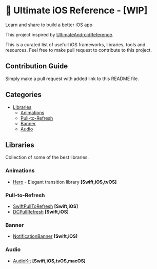 # 🚀 Ultimate iOS Reference - [WIP] 

Learn and share to build a better iOS app

This project inspired by [UltimateAndroidReference](https://github.com/aritraroy/UltimateAndroidReference/edit/master/README.md).

This is a curated list of usefull iOS frameworks, libraries, tools and resources. Feel free to make pull request to contribute to this project. 


## Contribution Guide

Simply make a pull request with added link to this README file. 


## Categories

* [Libraries](#libraries)
    * [Animations](#animations)
    * [Pull-to-Refresh](#Pull-to-Refresh)
    * [Banner](#Banner)
    * [Audio](#Audio)


## Libraries
Collection of some of the best libraries.

### Animations

* [Hero](https://github.com/lkzhao/Hero) - Elegant transition library **[Swift,iOS,tvOS]**


### Pull-to-Refresh

* [SwiftPullToRefresh](https://github.com/WXGBridgeQ/SwiftPullToRefresh) **[Swift,iOS]**
* [DCPullRefresh](https://github.com/Tangdixi/DCPullRefresh) **[Swift,iOS]**

### Banner

* [NotificationBanner](https://github.com/Daltron/NotificationBanner) **[Swift,iOS]**


### Audio

* [AudioKit](https://github.com/audiokit/AudioKit) **[Swift,iOS,tvOS,macOS]**

